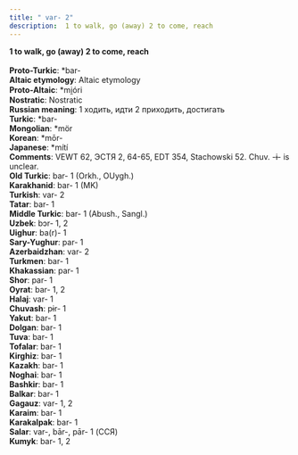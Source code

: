 ```yaml
---
title: " var- 2"
description:  1 to walk, go (away) 2 to come, reach
---
```

<p data-pagefind-weight="0.5">
<strong> 1 to walk, go (away) 2 to come, reach</strong><br><br>
<strong>Proto-Turkic</strong>:  *bar-<br>
<strong>Altaic etymology</strong>:  Altaic etymology<br>
<strong> Proto-Altaic</strong>:  *mi̯óri<br>
<strong>Nostratic</strong>:  Nostratic<br>
<strong>Russian meaning</strong>:  1 ходить, идти 2 приходить, достигать<br>
<strong>Turkic</strong>:  *bar-<br>
<strong>Mongolian</strong>:  *mör<br>
<strong>Korean</strong>:  *mōr-<br>
<strong>Japanese</strong>:  *mítí<br>
<strong>Comments</strong>:  VEWT 62, ЭСТЯ 2, 64-65, EDT 354, Stachowski 52. Chuv. -ɨ- is unclear.<br>
<strong>Old Turkic</strong>:  bar- 1 (Orkh., OUygh.)<br>
<strong>Karakhanid</strong>:  bar- 1 (MK)<br>
<strong>Turkish</strong>:  var- 2<br>
<strong>Tatar</strong>:  bar- 1<br>
<strong>Middle Turkic</strong>:  bar- 1 (Abush., Sangl.)<br>
<strong>Uzbek</strong>:  bɔr- 1, 2<br>
<strong>Uighur</strong>:  ba(r)- 1<br>
<strong>Sary-Yughur</strong>:  par- 1<br>
<strong>Azerbaidzhan</strong>:  var- 2<br>
<strong>Turkmen</strong>:  bar- 1<br>
<strong>Khakassian</strong>:  par- 1<br>
<strong>Shor</strong>:  par- 1<br>
<strong>Oyrat</strong>:  bar- 1, 2<br>
<strong>Halaj</strong>:  var- 1<br>
<strong>Chuvash</strong>:  pɨr- 1<br>
<strong>Yakut</strong>:  bar- 1<br>
<strong>Dolgan</strong>:  bar- 1<br>
<strong>Tuva</strong>:  bar- 1<br>
<strong>Tofalar</strong>:  bar- 1<br>
<strong>Kirghiz</strong>:  bar- 1<br>
<strong>Kazakh</strong>:  bar- 1<br>
<strong>Noghai</strong>:  bar- 1<br>
<strong>Bashkir</strong>:  bar- 1<br>
<strong>Balkar</strong>:  bar- 1<br>
<strong>Gagauz</strong>:  var- 1, 2<br>
<strong>Karaim</strong>:  bar- 1<br>
<strong>Karakalpak</strong>:  bar- 1<br>
<strong>Salar</strong>:  var-, bār-, pār- 1 (ССЯ)<br>
<strong>Kumyk</strong>:  bar- 1, 2<br>

</p>
